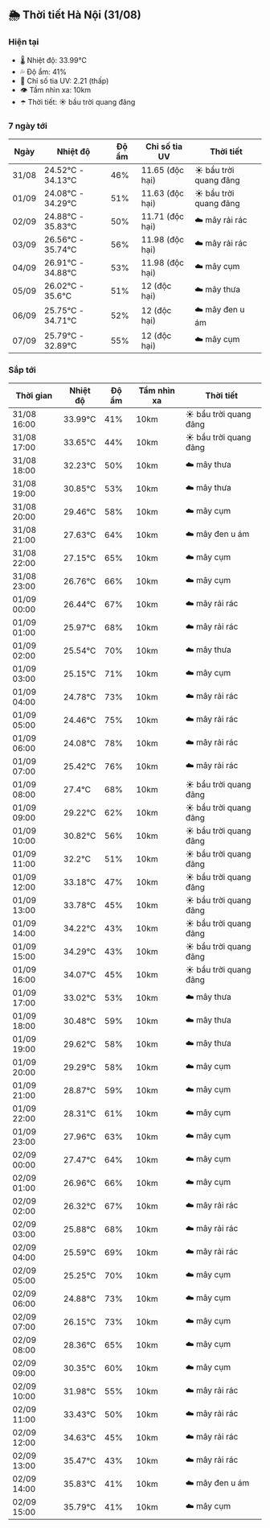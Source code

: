 ## 🌦️ Thời tiết Hà Nội (31/08)

### Hiện tại

- 🌡️ Nhiệt độ: 33.99℃
- 💦 Độ ẩm: 41%
- 🌟 Chỉ số tia UV: 2.21 (thấp)
- 👁️ Tầm nhìn xa: 10km
- ☂️ Thời tiết: ☀️ bầu trời quang đãng

### 7 ngày tới

| Ngày | Nhiệt độ | Độ ẩm | Chỉ số tia UV | Thời tiết |
| --- | --- | --- | --- | --- |
| 31/08 | 24.52℃ - 34.13℃ | 46% | 11.65 (độc hại) | ☀️ bầu trời quang đãng |
| 01/09 | 24.08℃ - 34.29℃ | 51% | 11.63 (độc hại) | ☀️ bầu trời quang đãng |
| 02/09 | 24.88℃ - 35.83℃ | 50% | 11.71 (độc hại) | ☁️ mây rải rác |
| 03/09 | 26.56℃ - 35.74℃ | 56% | 11.98 (độc hại) | ☁️ mây rải rác |
| 04/09 | 26.91℃ - 34.88℃ | 53% | 11.98 (độc hại) | ☁️ mây cụm |
| 05/09 | 26.02℃ - 35.6℃ | 51% | 12 (độc hại) | ☁️ mây thưa |
| 06/09 | 25.75℃ - 34.71℃ | 52% | 12 (độc hại) | ☁️ mây đen u ám |
| 07/09 | 25.79℃ - 32.89℃ | 55% | 12 (độc hại) | ☁️ mây cụm |

### Sắp tới

| Thời gian | Nhiệt độ | Độ ẩm | Tầm nhìn xa | Thời tiết |
| --- | --- | --- | --- | --- |
| 31/08 16:00 | 33.99℃ | 41% | 10km | ☀️ bầu trời quang đãng |
| 31/08 17:00 | 33.65℃ | 44% | 10km | ☀️ bầu trời quang đãng |
| 31/08 18:00 | 32.23℃ | 50% | 10km | ☁️ mây thưa |
| 31/08 19:00 | 30.85℃ | 53% | 10km | ☁️ mây thưa |
| 31/08 20:00 | 29.46℃ | 58% | 10km | ☁️ mây cụm |
| 31/08 21:00 | 27.63℃ | 64% | 10km | ☁️ mây đen u ám |
| 31/08 22:00 | 27.15℃ | 65% | 10km | ☁️ mây cụm |
| 31/08 23:00 | 26.76℃ | 66% | 10km | ☁️ mây cụm |
| 01/09 00:00 | 26.44℃ | 67% | 10km | ☁️ mây rải rác |
| 01/09 01:00 | 25.97℃ | 68% | 10km | ☁️ mây rải rác |
| 01/09 02:00 | 25.54℃ | 70% | 10km | ☁️ mây thưa |
| 01/09 03:00 | 25.15℃ | 71% | 10km | ☁️ mây cụm |
| 01/09 04:00 | 24.78℃ | 73% | 10km | ☁️ mây rải rác |
| 01/09 05:00 | 24.46℃ | 75% | 10km | ☁️ mây rải rác |
| 01/09 06:00 | 24.08℃ | 78% | 10km | ☁️ mây rải rác |
| 01/09 07:00 | 25.42℃ | 76% | 10km | ☁️ mây rải rác |
| 01/09 08:00 | 27.4℃ | 68% | 10km | ☀️ bầu trời quang đãng |
| 01/09 09:00 | 29.22℃ | 62% | 10km | ☀️ bầu trời quang đãng |
| 01/09 10:00 | 30.82℃ | 56% | 10km | ☀️ bầu trời quang đãng |
| 01/09 11:00 | 32.2℃ | 51% | 10km | ☀️ bầu trời quang đãng |
| 01/09 12:00 | 33.18℃ | 47% | 10km | ☀️ bầu trời quang đãng |
| 01/09 13:00 | 33.78℃ | 45% | 10km | ☀️ bầu trời quang đãng |
| 01/09 14:00 | 34.22℃ | 43% | 10km | ☀️ bầu trời quang đãng |
| 01/09 15:00 | 34.29℃ | 43% | 10km | ☀️ bầu trời quang đãng |
| 01/09 16:00 | 34.07℃ | 45% | 10km | ☀️ bầu trời quang đãng |
| 01/09 17:00 | 33.02℃ | 53% | 10km | ☁️ mây thưa |
| 01/09 18:00 | 30.48℃ | 59% | 10km | ☁️ mây thưa |
| 01/09 19:00 | 29.62℃ | 58% | 10km | ☁️ mây thưa |
| 01/09 20:00 | 29.29℃ | 58% | 10km | ☁️ mây cụm |
| 01/09 21:00 | 28.87℃ | 59% | 10km | ☁️ mây cụm |
| 01/09 22:00 | 28.31℃ | 61% | 10km | ☁️ mây cụm |
| 01/09 23:00 | 27.96℃ | 63% | 10km | ☁️ mây cụm |
| 02/09 00:00 | 27.47℃ | 64% | 10km | ☁️ mây cụm |
| 02/09 01:00 | 26.96℃ | 66% | 10km | ☁️ mây cụm |
| 02/09 02:00 | 26.32℃ | 67% | 10km | ☁️ mây rải rác |
| 02/09 03:00 | 25.88℃ | 68% | 10km | ☁️ mây rải rác |
| 02/09 04:00 | 25.59℃ | 69% | 10km | ☁️ mây rải rác |
| 02/09 05:00 | 25.25℃ | 70% | 10km | ☁️ mây cụm |
| 02/09 06:00 | 24.88℃ | 73% | 10km | ☁️ mây cụm |
| 02/09 07:00 | 26.15℃ | 73% | 10km | ☁️ mây cụm |
| 02/09 08:00 | 28.36℃ | 65% | 10km | ☁️ mây cụm |
| 02/09 09:00 | 30.35℃ | 60% | 10km | ☁️ mây cụm |
| 02/09 10:00 | 31.98℃ | 55% | 10km | ☁️ mây rải rác |
| 02/09 11:00 | 33.43℃ | 50% | 10km | ☁️ mây rải rác |
| 02/09 12:00 | 34.63℃ | 45% | 10km | ☁️ mây rải rác |
| 02/09 13:00 | 35.47℃ | 43% | 10km | ☁️ mây rải rác |
| 02/09 14:00 | 35.83℃ | 41% | 10km | ☁️ mây đen u ám |
| 02/09 15:00 | 35.79℃ | 41% | 10km | ☁️ mây cụm |
